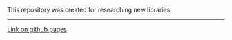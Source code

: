 This repository was created for researching new libraries
___
[Link on github pages](https://vladyslav-k.github.io/research/)
